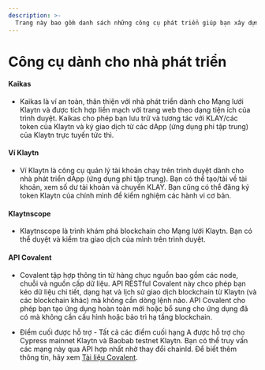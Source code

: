 ```yaml
---
description: >-
  Trang này bao gồm danh sách những công cụ phát triển giúp bạn xây dựng các ứng dụng phi tập trung trên Klaytn.
---
```


# Công cụ dành cho nhà phát triển <a id="developer-tools"></a>

#### Kaikas <a id="kaikas"></a>

* Kaikas là ví an toàn, thân thiện với nhà phát triển dành cho Mạng lưới Klaytn và được tích hợp liền mạch với trang web theo dạng tiện ích của trình duyệt. Kaikas cho phép bạn lưu trữ và tương tác với KLAY/các token của Klaytn và ký giao dịch từ các dApp (ứng dụng phi tập trung) của Klaytn trực tuyến tức thì.

#### Ví Klaytn<a id="klaytn-wallet"></a>

* Ví Klaytn là công cụ quản lý tài khoản chạy trên trình duyệt dành cho nhà phát triển dApp (ứng dụng phi tập trung). Bạn có thể tạo/tải về tài khoản, xem số dư tài khoản và chuyển KLAY. Bạn cũng có thể đăng ký token Klaytn của chính mình để kiểm nghiệm các hành vi cơ bản.

#### Klaytnscope <a id="klaytnscope"></a>

* Klaytnscope là trình khám phá blockchain cho Mạng lưới Klaytn. Bạn có thể duyệt và kiểm tra giao dịch của mình trên trình duyệt.

#### API Covalent <a id="Covalent"></a>

* Covalent tập hợp thông tin từ hàng chục nguồn bao gồm các node, chuỗi và nguồn cấp dữ liệu. API RESTful Covalent này chco phép bạn kéo dữ liệu chi tiết, dạng hạt và lịch sử giao dịch blockchain từ Klaytn (và các blockchain khác) mà không cần dòng lệnh nào. API Covalent cho phép bạn tạo ứng dụng hoàn toàn mới hoặc bổ sung cho ứng dụng đã có mà không cần cấu hình hoặc bảo trì hạ tầng blockchain.

* Điểm cuối được hỗ trợ - Tất cả các điểm cuối hạng A được hỗ trợ cho Cypress mainnet Klaytn và Baobab testnet Klaytn. Bạn có thể truy vấn các mạng này qua API hợp nhất nhờ thay đổi chainId. Để biết thêm thông tin, hãy xem [Tài liệu Covalent](https://www.covalenthq.com/docs/networks/klaytn#supported-endpoints).